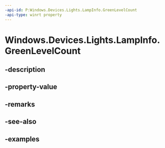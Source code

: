```yaml
---
-api-id: P:Windows.Devices.Lights.LampInfo.GreenLevelCount
-api-type: winrt property
---
```


<!-- Property syntax.
public int GreenLevelCount { get; }
-->

# Windows.Devices.Lights.LampInfo.GreenLevelCount

## -description

## -property-value

## -remarks

## -see-also

## -examples

